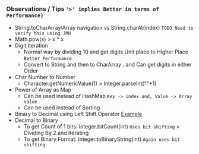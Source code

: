 ### Observations / Tips `'>' implies Better in terms of Performance)`
  - String.toCharArray/Array navigation vs String.charAt(index) `TODO Need to verify this using JMH`
  - Math.pow(x) > x * x
  - Digit Iteration
    - Normal way by dividing 10 and get digits Unit place to Higher Place `Better Performance`
    - Convert to String and then to CharArray , and Can get digits in either Order
  - Char Number to Number
    - Character.getNumericValue(1) > Integer.parseInt(""+1)
  - Power of Array as Map
    - Can be used instead of HashMap `Key -> index and, Value -> Array value`
    - Can be used instead of Sorting
  - Binary to Decimal using Left Shift Operator  [Example](./src/main/java/Solution1290.java)
  - Decimal to Binary
    - To get Count of 1 bits: Integer.bitCount(int) `Uses bit shifting` > Dividing By 2 and Iterating
    - To get Binary Format: Integer.toBinaryString(int) `Again uses bit shifting`
    
